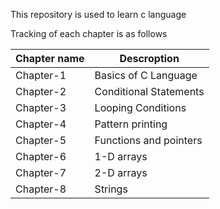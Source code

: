 This repository is used to learn c language

Tracking of each chapter is as follows

| Chapter name | Descroption |
| ---- | ---- |
| Chapter-1 | Basics of C Language |
| Chapter-2 | Conditional Statements |
| Chapter-3 | Looping Conditions |
| Chapter-4 | Pattern printing |
| Chapter-5 | Functions and pointers |
| Chapter-6 | 1-D arrays |
| Chapter-7 | 2-D arrays |
| Chapter-8 | Strings |